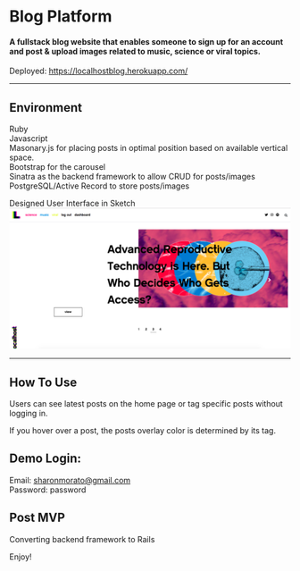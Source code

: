# Blog Platform
#### A fullstack blog website that enables someone to sign up for an account and post & upload images related to music, science or viral topics.

Deployed: https://localhostblog.herokuapp.com/

----
## Environment

Ruby  
Javascript   
Masonary.js for placing posts in optimal position based on available vertical space.    
Bootstrap for the carousel  
Sinatra as the backend framework to allow CRUD for posts/images  
PostgreSQL/Active Record to store posts/images 


Designed User Interface in Sketch
![alt text](https://raw.githubusercontent.com/S-MORA/blog_platform/master/public/images/blog_screenshot.png)

----
## How To Use
Users can see latest posts on the home page or tag specific posts without logging in.

If you hover over a post, the posts overlay color is determined by its tag.

Demo Login:
----
Email: sharonmorato@gmail.com  
Password: password

Post MVP
----
Converting backend framework to Rails

Enjoy!
